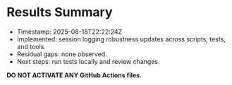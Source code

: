 # Results Summary
- Timestamp: 2025-08-18T22:22:24Z
- Implemented: session logging robustness updates across scripts, tests, and tools.
- Residual gaps: none observed.
- Next steps: run tests locally and review changes.

**DO NOT ACTIVATE ANY GitHub Actions files.**
